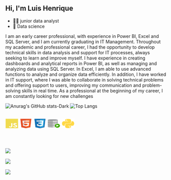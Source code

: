 ## Hi, I'm Luis Henrique
- 👨‍💻 junior data analyst
- 🎯 Data science
   

I am an early career professional, with experience in Power BI, Excel and SQL Server, and I am currently graduating in IT Management. Throughout my academic and professional career, I had the opportunity to develop technical skills in data analysis and support for IT processes, always seeking to learn and improve myself.                                                                                                                                                                                                                     I have experience in creating dashboards and analytical reports in Power BI, as well as managing and analyzing data using SQL Server. In Excel, I am able to use advanced functions to analyze and organize data efficiently.
In addition, I have worked in IT support, where I was able to collaborate in solving technical problems and offering support to users, improving my communication and problem-solving skills in real time.
As a professional at the beginning of my career, I am constantly looking for new challenges



  <img height="180em" src="https://github-readme-stats.vercel.app/api?username=luis26-git&show_icons=true&theme=dark" alt="Anurag's GitHub stats-Dark" width="" />
  <img height="180em" src="https://github-readme-stats.vercel.app/api/top-langs/?username=luis26-git&layout=donut&theme=dark" alt="Top Langs" width="" />
</p>

<div style="display: inline_block"><br>

  <!--<img align="center" alt="Rafa-Ts" height="30" width="40" src="https://raw.githubusercontent.com/devicons/devicon/master/icons/typescript/typescript-plain.svg">  
   <img align="center" alt="Rafa-React" height="30" width="40" src="https://raw.githubusercontent.com/devicons/devicon/master/icons/react/react-original.svg"> 
  <img align="center" alt="Rafa-HTML" height="30" width="40" src="https://raw.githubusercontent.com/devicons/devicon/master/icons/nodejs/nodejs-original.svg"> -->   
   <img align="center" alt="Rafa-Js" height="30" width="40" src="https://raw.githubusercontent.com/devicons/devicon/master/icons/javascript/javascript-plain.svg">
  <img align="center" alt="Rafa-HTML" height="30" width="40" src="https://raw.githubusercontent.com/devicons/devicon/master/icons/html5/html5-original.svg">
  <img align="center" alt="Rafa-CSS" height="30" width="40" src="https://raw.githubusercontent.com/devicons/devicon/master/icons/css3/css3-original.svg">
  <img align="center" alt="Rafa-CSS" height="30" width="40" src="https://raw.githubusercontent.com/devicons/devicon/master/icons/sqldeveloper/sqldeveloper-original.svg">
  <img align="center" alt="Rafa-Js" height="30" width="40" src="https://raw.githubusercontent.com/devicons/devicon/master/icons/python/python-plain.svg">
 

</div> 

<BR><div> 
 
  <BR>  <a href="https://www.instagram.com/luis_henriqs16" target="_blank"><img src="https://img.shields.io/badge/-Instagram-%23E4405F?style=for-the-badge&logo=instagram&logoColor=white" target="_blank"></a>


  <a href = "mailto:luisgit26@gmail.com"><img src="https://img.shields.io/badge/-Gmail-%23333?style=for-the-badge&logo=gmail&logoColor=white" target="_blank"></a>

  <a href="https://www.linkedin.com/in/luis-henrique-solana-plana-92a3aa322/" target="_blank"><img src="https://img.shields.io/badge/-LinkedIn-%230077B5?style=for-the-badge&logo=linkedin&logoColor=white" target="_blank"></a> 
  
</div>
